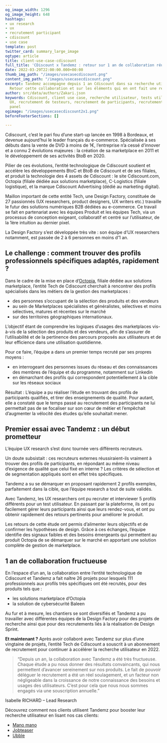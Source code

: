 ```yaml
---
og_image_width: 1296
og_image_height: 648
hashtags:
- ux research
- ux
- recrutement participant
- cdiscount
- use case
template: post
twitter_card: summary_large_image
ogtype: article
title: client-use-case-cdiscount
full_title: 'CDiscount x Tandemz : retour sur 1 an de collaboration réussie !'
date: 2022-03-29T22:00:00.000+00:00
thumb_img_path: "/images/usecasecdiscount.png"
content_img_path: "/images/usecasecdiscount.png"
excerpt: Tandemz accompagne depuis 1 an Cdiscount dans sa recherche utilisateur !
  Retour cette collaboration et sur les éléments qui en ont fait une réussite !
author: src/data/authors/Zakari.json
keywords: Cdiscount, client use case, recherche utilisateur, tests utilisateurs, études
  UX, recrutement de testeurs, recrutement de participants, recrutement d'experts,
  panel
ogimage: "/images/usecasecdiscount2x1.png"
beforeFooterSections: []

---
```

Cdiscount, c’est le pari fou d’une start-up lancée en 1998 à Bordeaux, et devenue aujourd’hui le leader français du e-commerce. Spécialisée à ses débuts dans la vente de DVD à moins de 1€, l’entreprise n’a cessé d’innover et a connu 2 évolutions majeures : la création de sa marketplace en 2011 et le développement de ses activités BtoB en 2020.

Pilier de ces évolutions, l’entité technologique de Cdiscount soutient et accélère les développements BtoC et BtoB de Cdiscount et de ses filiales, et produit la technologie des 4 assets de Cdiscount : le site Cdiscount.com, Octopia (filiale dédiée aux solutions marketplace), C-Logistics (filiale logistique), et la marque Cdiscount Advertising (dédié au marketing digital).

Maillon important de cette entité Tech, une Design Factory, constituée de 27 passionnés (UX researchers, product designers, UX writers etc.) travaille le futur des solutions numériques B2B dédiées au e-commerce. Ce travail se fait en partenariat avec les équipes Produit et les équipes Tech, via un processus de conception exigeant, collaboratif et centré sur l’utilisateur, de la 1ère intuition au dernier pixel.

La Design Factory s’est développée très vite : son équipe d’UX researchers notamment, est passée de 2 à 6 personnes en moins d’1 an.

## Le challenge : comment trouver des profils professionnels spécifiques adaptés, rapidement ?

Dans le cadre de la mise en place d’[Octopia](https://octopia.com/ "Octopia"), filiale dédiée aux solutions marketplace, l’entité Tech de Cdiscount cherchait à rencontrer des profils spécialisés dans les métiers de la gestion des marketplaces :

* des personnes s’occupant de la sélection des produits et des vendeurs
* au sein de Marketplaces spécialistes et généralistes, sélectives et moins sélectives, matures et récentes sur le marché
* sur des territoires géographiques internationaux.

L’objectif étant de comprendre les logiques d’usages des marketplaces vis-à-vis de la sélection des produits et des vendeurs, afin de s’assurer de l’utilisabilité et de la pertinence des parcours proposés aux utilisateurs et de leur efficience dans une utilisation quotidienne.

Pour ce faire, l’équipe a dans un premier temps recruté par ses propres moyens :

* en interrogeant des personnes issues du réseau et des connaissances des membres de l’équipe et du programme, notamment sur Linkedin
* en démarchant des profils qui correspondent potentiellement à la cible sur les réseaux sociaux

Résultat : L’équipe a pu réaliser l’étude en trouvant des profils de participants qualifiés, et tirer des enseignements de qualité. Pour autant, elle a constaté que le temps passé au recrutement des participants ne lui permettait pas de se focaliser sur son cœur de métier et l’empêchait d’augmenter la vélocité des études qu’elle souhaitait mener.

## Premier essai avec Tandemz : un début prometteur

L’équipe UX research s’est donc tournée vers différents recruteurs.

Un doute subsistait : ces recruteurs externes réussiraient-ils vraiment à trouver des profils de participants, en répondant au même niveau d’exigence de qualité que celui fixé en interne ? Les critères de sélection et de segmentation appliqués sont en effet très spécifiques.

Tandemz a su se démarquer en proposant rapidement 2 profils exemples, parfaitement dans la cible, que l’équipe research a tout de suite validés.

Avec Tandemz, les UX researchers ont pu recruter et interviewer 5 profils différents pour un test utilisateur. En passant par la plateforme, ils ont pu facilement gérer leurs participants ainsi que leurs rendez-vous, et ont pu obtenir rapidement des retours pertinents pour améliorer le produit.

Les retours de cette étude ont permis d’alimenter leurs objectifs et de confirmer les hypothèses de design. Grâce à ces échanges, l’équipe identifie des signaux faibles et des besoins émergeants qui permettent au produit Octopia de se démarquer sur le marché en apportant une solution complète de gestion de marketplace.

## 1 an de collaboration fructueuse

En l’espace d’un an, la collaboration entre l’entité technologique de Cdiscount et Tandemz a fait naître 26 projets pour lesquels 111 professionnels aux profils très spécifiques ont été recrutés, pour des produits tels que :

* les solutions marketplace d’Octopia
* la solution de cybersécurité Baleen

Au fur et à mesure, les chantiers se sont diversifiés et Tandemz a pu travailler avec différentes équipes de la Design Factory pour des projets de recherche ainsi que pour des recrutements liés à la réalisation de Design Sprint.

**Et maintenant ?** Après avoir collaboré avec Tandemz sur plus d’une vingtaine de projets, l’entité Tech de Cdiscount a souscrit à un abonnement de recrutement pour continuer à accélérer la recherche utilisateur en 2022.

> “Depuis un an, la collaboration avec Tandemz a été très fructueuse. Chaque étude a pu nous donner des résultats convaincants, qui nous permettent d’avancer sereinement sur nos produits. Le fait de pouvoir déléguer le recrutement a été un réel soulagement, et un facteur non négligeable dans la croissance de notre connaissance des besoins et usages des utilisateurs. C’est pour cela que nous nous sommes engagés via une souscription annuelle.”

Isabelle RICHARD – Lead Research

Découvrez comment nos clients utilisent Tandemz pour booster leur recherche utilisateur en lisant nos cas clients:

* [Mano mano](https://www.tandemz.io/posts/use-case-manomano/)
* [Jobteaser](https://www.tandemz.io/posts/client-case-study-jobteaser/)
* [Ubble](https://www.tandemz.io/posts/client-use-case-ubble/)